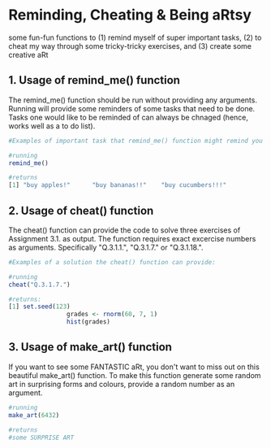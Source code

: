 # Reminding, Cheating & Being aRtsy 
some fun-fun functions to (1) remind myself of super important tasks, (2) to cheat my way through some tricky-tricky exercises, and (3) create some creative aRt 

## 1. Usage of remind_me() function
The remind_me() function should be run without providing any arguments. Running will provide some reminders of some tasks that need to be done. Tasks one would like to be reminded of can always be chnaged (hence, works well as a to do list).

``` r
#Examples of important task that remind_me() function might remind you of:

#running
remind_me()

#returns 
[1] "buy apples!"      "buy bananas!!"    "buy cucumbers!!!"
```

## 2. Usage of cheat() function
The cheat() function can provide the code to solve three exercises of Assignment 3.1. as output. The function requires exact excercise numbers as arguments. Specifically "Q.3.1.1.", "Q.3.1.7." or "Q.3.1.18.". 

``` r
#Examples of a solution the cheat() function can provide:

#running
cheat("Q.3.1.7.")

#returns: 
[1] set.seed(123)
                grades <- rnorm(60, 7, 1) 
                hist(grades)
```

## 3. Usage of make_art() function 
If you want to see some FANTASTIC aRt, you don't want to miss out on this beautiful make_art() function. To make this function generate some random art in surprising forms and colours, provide a random number as an argument. 

``` r
#running 
make_art(6432)

#returns 
#some SURPRISE ART 

```
